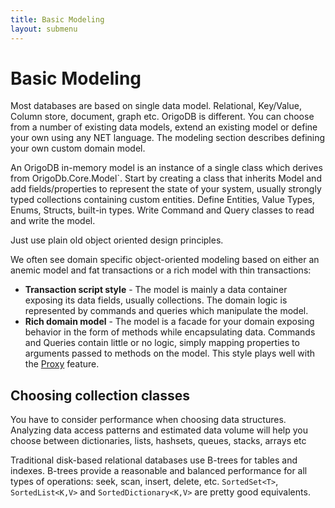 ```yaml
---
title: Basic Modeling
layout: submenu
---
```


# Basic Modeling
Most databases are based on single data model. Relational, Key/Value, Column store, document, graph etc. OrigoDB is different. You can choose from a number of existing data models, extend an existing model or define your own using any NET language. The modeling section describes defining your own custom domain model.

An OrigoDB in-memory model is an instance of a single class which derives from OrigoDb.Core.Model`. Start by creating a class that inherits Model and add fields/properties to represent the state of your system, usually strongly typed collections containing custom entities. Define Entities, Value Types, Enums, Structs, built-in types. Write Command and Query classes to read and write the model.

Just use plain old object oriented design principles.

We often see domain specific object-oriented modeling based on either an anemic model and fat transactions or a rich model with thin transactions:

* **Transaction script style** - The model is mainly a data container exposing its data fields, usually collections. The domain logic is represented by commands and queries which manipulate the model.
* **Rich domain model** - The model is a facade for your domain exposing behavior in the form of methods while encapsulating data. Commands and Queries contain little or no logic, simply mapping properties to arguments passed to methods on the model. This style plays well with the [Proxy](../proxy) feature.

## Choosing collection classes
You have to consider performance when choosing data structures. Analyzing data access patterns and estimated data volume will help you choose between dictionaries, lists, hashsets, queues, stacks, arrays etc

Traditional disk-based relational databases use B-trees for tables and indexes. B-trees provide a reasonable and balanced performance for all types of operations: seek, scan, insert, delete, etc. `SortedSet<T>`, `SortedList<K,V>` and `SortedDictionary<K,V>` are pretty good equivalents.
